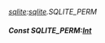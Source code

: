 _[sqlite](../../modules/sqlite/sqlite-module.md):[sqlite](../../modules/sqlite/sqlite-module.md).SQLITE\_PERM_
##### Const SQLITE\_PERM:[Int](../../modules/wonkey/wonkey-types-int.md)
